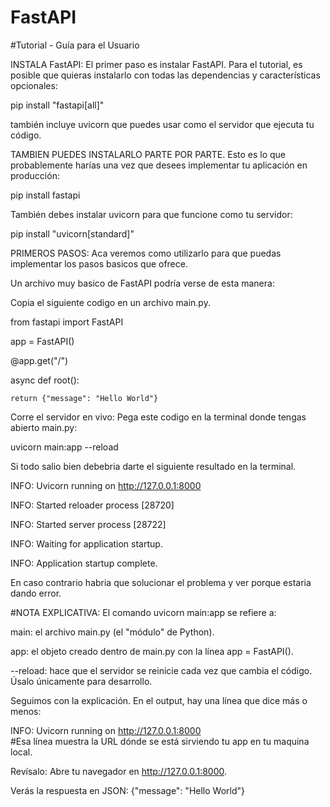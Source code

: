 # FastAPI

#Tutorial - Guía para el Usuario

INSTALA FastAPI:
El primer paso es instalar FastAPI.
Para el tutorial, es posible que quieras instalarlo con todas las dependencias y características opcionales:

pip install "fastapi[all]"

también incluye uvicorn que puedes usar como el servidor que ejecuta tu código.

TAMBIEN PUEDES INSTALARLO PARTE POR PARTE.
Esto es lo que probablemente harías una vez que desees implementar tu aplicación en producción: 

pip install fastapi

También debes instalar uvicorn para que funcione como tu servidor: 

pip install "uvicorn[standard]"

PRIMEROS PASOS:
Aca veremos como utilizarlo para que puedas implementar los pasos basicos que ofrece.

Un archivo muy basico de FastAPI podría verse de esta manera:

Copia el siguiente codigo en un archivo main.py.



from fastapi import FastAPI

app = FastAPI()

@app.get("/")

async def root():
    
    return {"message": "Hello World"}       



Corre el servidor en vivo:
Pega este codigo en la terminal donde tengas abierto main.py:

uvicorn main:app --reload

Si todo salio bien debebria darte el siguiente resultado en la terminal.

INFO:     Uvicorn running on http://127.0.0.1:8000

INFO:     Started reloader process [28720]

INFO:     Started server process [28722]

INFO:     Waiting for application startup.

INFO:     Application startup complete.


En caso contrario habria que solucionar el problema y ver porque estaria dando error.

#NOTA EXPLICATIVA:
El comando uvicorn main:app se refiere a:

main: el archivo main.py (el "módulo" de Python).

app: el objeto creado dentro de main.py con la línea app = FastAPI().

--reload: hace que el servidor se reinicie cada vez que cambia el código. Úsalo únicamente para desarrollo.

Seguimos con la explicación.
En el output, hay una línea que dice más o menos: 

INFO: Uvicorn running on http://127.0.0.1:8000  
#Esa línea muestra la URL dónde se está sirviendo tu app en tu maquina local.

Revísalo:
Abre tu navegador en http://127.0.0.1:8000.

Verás la respuesta en JSON: {"message": "Hello World"}





















